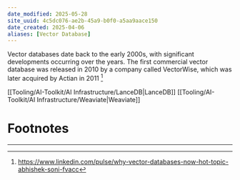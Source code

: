 ```yaml
---
date_modified: 2025-05-28
site_uuid: 4c5dc076-ae2b-45a9-b0f0-a5aa9aace150
date_created: 2025-04-06
aliases: [Vector Database]
---
```


Vector databases date back to the early 2000s, with significant developments occurring over the years. The first commercial vector database was released in 2010 by a company called VectorWise, which was later acquired by Actian in 2011 [^1]

[[Tooling/AI-Toolkit/AI Infrastructure/LanceDB|LanceDB]]
[[Tooling/AI-Toolkit/AI Infrastructure/Weaviate|Weaviate]]



# Footnotes
***
[^1]: https://www.linkedin.com/pulse/why-vector-databases-now-hot-topic-abhishek-soni-fvacc